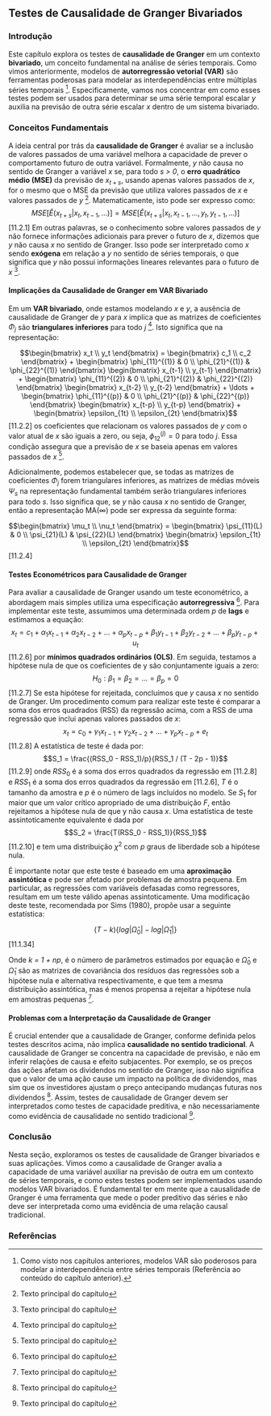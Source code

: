 ## Testes de Causalidade de Granger Bivariados
### Introdução
Este capítulo explora os testes de **causalidade de Granger** em um contexto **bivariado**, um conceito fundamental na análise de séries temporais. Como vimos anteriormente, modelos de **autorregressão vetorial (VAR)** são ferramentas poderosas para modelar as interdependências entre múltiplas séries temporais [^2]. Especificamente, vamos nos concentrar em como esses testes podem ser usados para determinar se uma série temporal escalar *y* auxilia na previsão de outra série escalar *x* dentro de um sistema bivariado.

### Conceitos Fundamentais
A ideia central por trás da **causalidade de Granger** é avaliar se a inclusão de valores passados de uma variável melhora a capacidade de prever o comportamento futuro de outra variável. Formalmente, *y* não causa no sentido de Granger a variável *x* se, para todo *s > 0*, o **erro quadrático médio (MSE)** da previsão de $x_{t+s}$, usando apenas valores passados de *x*, for o mesmo que o MSE da previsão que utiliza valores passados de *x* e valores passados de *y* [^1]. Matematicamente, isto pode ser expresso como:
$$MSE[\hat{E}(x_{t+s} | x_t, x_{t-1}, \ldots)] = MSE[\hat{E}(x_{t+s} | x_t, x_{t-1}, \ldots, y_t, y_{t-1}, \ldots)]$$  [11.2.1]
Em outras palavras, se o conhecimento sobre valores passados de *y* não fornece informações adicionais para prever o futuro de *x*, dizemos que *y* não causa *x* no sentido de Granger.  Isso pode ser interpretado como *x* sendo **exógena** em relação a *y* no sentido de séries temporais, o que significa que *y* não possui informações lineares relevantes para o futuro de *x* [^1].

#### Implicações da Causalidade de Granger em VAR Bivariado
Em um **VAR bivariado**, onde estamos modelando *x* e *y*, a ausência de causalidade de Granger de *y* para *x* implica que as matrizes de coeficientes $\Phi_j$ são **triangulares inferiores** para todo *j* [^1]. Isto significa que na representação:

$$\begin{bmatrix} x_t \\ y_t \end{bmatrix} = \begin{bmatrix} c_1 \\ c_2 \end{bmatrix} + \begin{bmatrix} \phi_{11}^{(1)} & 0 \\ \phi_{21}^{(1)} & \phi_{22}^{(1)} \end{bmatrix} \begin{bmatrix} x_{t-1} \\ y_{t-1} \end{bmatrix} + \begin{bmatrix} \phi_{11}^{(2)} & 0 \\ \phi_{21}^{(2)} & \phi_{22}^{(2)} \end{bmatrix} \begin{bmatrix} x_{t-2} \\ y_{t-2} \end{bmatrix} + \ldots + \begin{bmatrix} \phi_{11}^{(p)} & 0 \\ \phi_{21}^{(p)} & \phi_{22}^{(p)} \end{bmatrix} \begin{bmatrix} x_{t-p} \\ y_{t-p} \end{bmatrix} + \begin{bmatrix} \epsilon_{1t} \\ \epsilon_{2t} \end{bmatrix}$$ [11.2.2]
os coeficientes que relacionam os valores passados de *y* com o valor atual de *x* são iguais a zero, ou seja,  $\phi_{12}^{(j)} = 0$ para todo *j*. Essa condição assegura que a previsão de *x* se baseia apenas em valores passados de *x* [^1].

Adicionalmente, podemos estabelecer que, se todas as matrizes de coeficientes $\Phi_j$ forem triangulares inferiores, as matrizes de médias móveis $\Psi_s$ na representação fundamental também serão triangulares inferiores para todo *s*. Isso significa que, se *y* não causa *x* no sentido de Granger, então a representação MA(∞) pode ser expressa da seguinte forma:

$$\begin{bmatrix} \mu_t \\ \nu_t \end{bmatrix} = \begin{bmatrix} \psi_{11}(L) & 0 \\ \psi_{21}(L) & \psi_{22}(L) \end{bmatrix} \begin{bmatrix} \epsilon_{1t} \\ \epsilon_{2t} \end{bmatrix}$$ [11.2.4]

#### Testes Econométricos para Causalidade de Granger
Para avaliar a causalidade de Granger usando um teste econométrico, a abordagem mais simples utiliza uma especificação **autorregressiva** [^1]. Para implementar este teste, assumimos uma determinada ordem *p* de **lags** e estimamos a equação:
$$x_t = c_1 + \alpha_1 x_{t-1} + \alpha_2 x_{t-2} + \ldots + \alpha_p x_{t-p} + \beta_1 y_{t-1} + \beta_2 y_{t-2} + \ldots + \beta_p y_{t-p} + u_t$$ [11.2.6]
por **mínimos quadrados ordinários (OLS)**. Em seguida, testamos a hipótese nula de que os coeficientes de y são conjuntamente iguais a zero:
$$H_0: \beta_1 = \beta_2 = \ldots = \beta_p = 0$$ [11.2.7]
Se esta hipótese for rejeitada, concluímos que *y* causa *x* no sentido de Granger. Um procedimento comum para realizar este teste é comparar a soma dos erros quadrados (RSS) da regressão acima, com a RSS de uma regressão que inclui apenas valores passados de *x*:
$$x_t = c_0 + \gamma_1 x_{t-1} + \gamma_2 x_{t-2} + \ldots + \gamma_p x_{t-p} + e_t$$  [11.2.8]
A estatística de teste é dada por:
$$S_1 = \frac{(RSS_0 - RSS_1)/p}{RSS_1 / (T - 2p - 1)}$$  [11.2.9]
onde $RSS_0$ é a soma dos erros quadrados da regressão em [11.2.8] e $RSS_1$ é a soma dos erros quadrados da regressão em [11.2.6], *T* é o tamanho da amostra e *p* é o número de lags incluídos no modelo. Se $S_1$ for maior que um valor crítico apropriado de uma distribuição *F*, então rejeitamos a hipótese nula de que y não causa *x*. Uma estatística de teste assintoticamente equivalente é dada por
$$S_2 = \frac{T(RSS_0 - RSS_1)}{RSS_1}$$  [11.2.10]
e tem uma distribuição $\chi^2$ com *p* graus de liberdade sob a hipótese nula.

É importante notar que este teste é baseado em uma **aproximação assintótica** e pode ser afetado por problemas de amostra pequena.  Em particular, as regressões com variáveis defasadas como regressores, resultam em um teste válido apenas assintoticamente.  Uma modificação deste teste, recomendada por Sims (1980), propõe usar a seguinte estatística:

$$(T-k)\{log|\hat{\Omega}_0| - log|\hat{\Omega}_1|\}$$ [11.1.34]

Onde *k = 1 + np*, é o número de parâmetros estimados por equação e  $\hat{\Omega}_0$ e $\hat{\Omega}_1$ são as matrizes de covariância dos resíduos das regressões sob a hipótese nula e alternativa respectivamente, e que tem a mesma distribuição assintótica, mas é menos propensa a rejeitar a hipótese nula em amostras pequenas [^1].

#### Problemas com a Interpretação da Causalidade de Granger
É crucial entender que a causalidade de Granger, conforme definida pelos testes descritos acima, não implica **causalidade no sentido tradicional**. A causalidade de Granger se concentra na capacidade de previsão, e não em inferir relações de causa e efeito subjacentes. Por exemplo, se os preços das ações afetam os dividendos no sentido de Granger, isso não significa que o valor de uma ação cause um impacto na política de dividendos, mas sim que os investidores ajustam o preço antecipando mudanças futuras nos dividendos [^1]. Assim, testes de causalidade de Granger devem ser interpretados como testes de capacidade preditiva, e não necessariamente como evidência de causalidade no sentido tradicional [^1].

### Conclusão
Nesta seção, exploramos os testes de causalidade de Granger bivariados e suas aplicações. Vimos como a causalidade de Granger avalia a capacidade de uma variável auxiliar na previsão de outra em um contexto de séries temporais, e como estes testes podem ser implementados usando modelos VAR bivariados. É fundamental ter em mente que a causalidade de Granger é uma ferramenta que mede o poder preditivo das séries e não deve ser interpretada como uma evidência de uma relação causal tradicional.

### Referências
[^1]: Texto principal do capítulo
[^2]: Como visto nos capítulos anteriores, modelos VAR são poderosos para modelar a interdependência entre séries temporais (Referência ao conteúdo do capítulo anterior).
<!-- END -->
